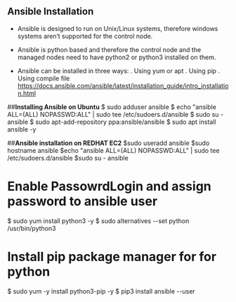 ## **Ansible Installation**

- Ansible is designed to run on Unix/Linux systems, therefore windows systems aren’t
supported for the control node.
- Ansible is python based and therefore the control node and the managed nodes need to
have python2 or python3 installed on them.

- Ansible can be installed in three ways:
  . Using yum or apt
  . Using pip
  . Using compile file
https://docs.ansible.com/ansible/latest/installation_guide/intro_installation.html

##**Installing Ansible on Ubuntu**
$ sudo adduser ansible
$ echo "ansible ALL=(ALL) NOPASSWD:ALL" | sudo tee /etc/sudoers.d/ansible
$ sudo su - ansible
$ sudo apt-add-repository ppa:ansible/ansible
$ sudo apt install ansible -y

##**Ansible installation on REDHAT EC2**
$sudo useradd ansible
$sudo hostname ansible
$echo "ansible ALL=(ALL) NOPASSWD:ALL" | sudo tee /etc/sudoers.d/ansible
$sudo su - ansible
 # Enable PassowrdLogin and assign password to ansible user
$ sudo yum install python3 -y
$ sudo alternatives --set python /usr/bin/python3
 # Install pip package manager for for python
$ sudo yum -y install python3-pip -y
$ pip3 install ansible --user
